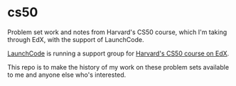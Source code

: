 cs50
====

Problem set work and notes from Harvard's CS50 course, which I'm taking through EdX, with the support of LaunchCode.

<a href=http://launchcodestl.com/>LaunchCode</a> is running a support group for <a href=https://courses.edx.org/courses/HarvardX/CS50x/2014_T1/info>Harvard's CS50 course on EdX</a>.

This repo is to make the history of my work on these problem sets available to me and anyone else who's interested.
